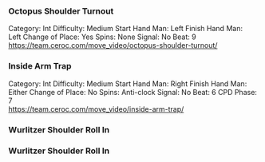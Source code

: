 ### Octopus Shoulder Turnout

Category: Int Difficulty: Medium Start Hand Man: Left Finish Hand Man: Left Change of Place: Yes Spins: None Signal: No Beat: 9  
https://team.ceroc.com/move_video/octopus-shoulder-turnout/

### Inside Arm Trap

Category: Int Difficulty: Medium Start Hand Man: Right Finish Hand Man: Either Change of Place: No Spins: Anti-clock Signal: No Beat: 6 CPD Phase: 7  
https://team.ceroc.com/move_video/inside-arm-trap/

### Wurlitzer Shoulder Roll In

### Wurlitzer Shoulder Roll In

